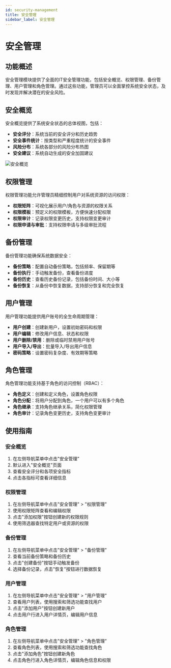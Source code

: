 ```yaml
---
id: security-management
title: 安全管理
sidebar_label: 安全管理
---
```


# 安全管理

## 功能概述

安全管理模块提供了全面的IT安全管理功能，包括安全概览、权限管理、备份管理、用户管理和角色管理。通过这些功能，管理员可以全面掌控系统安全状态，及时发现并解决潜在的安全风险。

## 安全概览

安全概览提供了系统安全状态的总体视图，包括：

- **安全评分**：系统当前的安全评分和历史趋势
- **安全事件统计**：按类型和严重程度统计的安全事件
- **风险分布**：系统各部分的风险分布热图
- **安全建议**：系统自动生成的安全加固建议

![安全概览](../assets/security-overview.png)

## 权限管理

权限管理功能允许管理员精细控制用户对系统资源的访问权限：

- **权限矩阵**：可视化展示用户/角色与资源的权限关系
- **权限模板**：预定义的权限模板，方便快速分配权限
- **权限审计**：记录权限变更历史，支持权限变更审计
- **权限申请与审批**：支持权限申请与多级审批流程

## 备份管理

备份管理功能确保系统数据安全：

- **备份策略**：配置自动备份策略，包括频率、保留期等
- **备份执行**：手动触发备份，查看备份进度
- **备份历史**：查看历史备份记录，包括备份时间、大小等
- **备份恢复**：从备份中恢复数据，支持部分恢复和完全恢复

## 用户管理

用户管理功能提供用户账号的全生命周期管理：

- **用户创建**：创建新用户，设置初始密码和权限
- **用户编辑**：修改用户信息、状态和权限
- **用户删除/禁用**：删除或临时禁用用户账号
- **用户导入/导出**：批量导入/导出用户信息
- **密码策略**：设置密码复杂度、有效期等策略

## 角色管理

角色管理功能支持基于角色的访问控制（RBAC）：

- **角色定义**：创建和定义角色，设置角色权限
- **角色分配**：将用户分配到角色，一个用户可以有多个角色
- **角色继承**：支持角色继承关系，简化权限管理
- **角色审计**：记录角色变更历史，支持角色变更审计

## 使用指南

### 安全概览

1. 在左侧导航菜单中点击"安全管理"
2. 默认进入"安全概览"页面
3. 查看安全评分和各项安全指标
4. 点击各指标可查看详细信息

### 权限管理

1. 在左侧导航菜单中点击"安全管理" > "权限管理"
2. 使用权限矩阵查看和编辑权限
3. 点击"添加权限"按钮创建新的权限规则
4. 使用筛选器查找特定用户或资源的权限

### 备份管理

1. 在左侧导航菜单中点击"安全管理" > "备份管理"
2. 查看当前备份策略和备份历史
3. 点击"创建备份"按钮手动触发备份
4. 选择备份记录，点击"恢复"按钮进行数据恢复

### 用户管理

1. 在左侧导航菜单中点击"安全管理" > "用户管理"
2. 查看用户列表，使用搜索和筛选功能查找用户
3. 点击"添加用户"按钮创建新用户
4. 点击用户行进入用户详情页，编辑用户信息

### 角色管理

1. 在左侧导航菜单中点击"安全管理" > "角色管理"
2. 查看角色列表，使用搜索和筛选功能查找角色
3. 点击"添加角色"按钮创建新角色
4. 点击角色行进入角色详情页，编辑角色信息和权限 